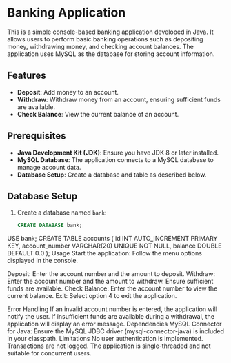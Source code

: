 # Banking Application

This is a simple console-based banking application developed in Java. It allows users to perform basic banking operations such as depositing money, withdrawing money, and checking account balances. The application uses MySQL as the database for storing account information.

## Features
- **Deposit**: Add money to an account.
- **Withdraw**: Withdraw money from an account, ensuring sufficient funds are available.
- **Check Balance**: View the current balance of an account.

## Prerequisites
- **Java Development Kit (JDK)**: Ensure you have JDK 8 or later installed.
- **MySQL Database**: The application connects to a MySQL database to manage account data.
- **Database Setup**: Create a database and table as described below.

## Database Setup
1. Create a database named `bank`:
   ```sql
   CREATE DATABASE bank;

  USE bank;
  CREATE TABLE accounts (
    id INT AUTO_INCREMENT PRIMARY KEY,
    account_number VARCHAR(20) UNIQUE NOT NULL,
    balance DOUBLE DEFAULT 0.0
    );
Usage
Start the application: Follow the menu options displayed in the console.

Deposit: Enter the account number and the amount to deposit.
Withdraw: Enter the account number and the amount to withdraw. Ensure sufficient funds are available.
Check Balance: Enter the account number to view the current balance.
Exit: Select option 4 to exit the application.

Error Handling
If an invalid account number is entered, the application will notify the user.
If insufficient funds are available during a withdrawal, the application will display an error message.
Dependencies
MySQL Connector for Java: Ensure the MySQL JDBC driver (mysql-connector-java) is included in your classpath.
Limitations
No user authentication is implemented.
Transactions are not logged.
The application is single-threaded and not suitable for concurrent users.